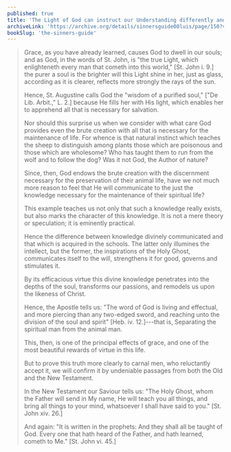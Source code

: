 ```yaml
---
published: true
title: 'The Light of God can instruct our Understanding differently and better than Nature or Schools can'
archiveLink: 'https://archive.org/details/sinnersguide00luis/page/150?view=theater'
bookSlug: 'the-sinners-guide'
---
```


> Grace, as you have already learned, causes God to dwell in our souls; and as God, in the words of St. John, is "the true Light, which enlighteneth every man that cometh into this world," [St. John i. 9.] the purer a soul is the brighter will this Light shine in her, just as glass, according as it is clearer, reflects more strongly the rays of the sun.
> 
> Hence, St. Augustine calls God the "wisdom of a purified soul," ["De Lib. Arbit.," L. 2.] because He fills her with His light, which enables her to apprehend all that is necessary for salvation.
> 
> Nor should this surprise us when we consider with what care God provides even the brute creation with all that is necessary for the maintenance of life. For whence is that natural instinct which teaches the sheep to distinguish among plants those which are poisonous and those which are wholesome? Who has taught them to run from the wolf and to follow the dog? Was it not God, the Author of nature?
> 
> Since, then, God endows the brute creation with the discernment necessary for the preservation of their animal life, have we not much more reason to feel that He will communicate to the just the knowledge necessary for the maintenance of their spiritual life?
> 
> This example teaches us not only that such a knowledge really exists, but also marks the character of this knowledge. It is not a mere theory or speculation; it is eminently practical.
> 
> Hence the difference between knowledge divinely communicated and that which is acquired in the schools. The latter only illumines the intellect, but the former, the inspirations of the Holy Ghost, communicates itself to the will, strengthens it for good, governs and stimulates it.
> 
> By its efficacious virtue this divine knowledge penetrates into the depths of the soul, transforms our passions, and remodels us upon the likeness of Christ.
> 
> Hence, the Apostle tells us: "The word of God is living and effectual, and more piercing than any two-edged sword, and reaching unto the division of the soul and spirit" [Heb. iv. 12.]---that is, Separating the spiritual man from the animal man.
> 
> This, then, is one of the principal effects of grace, and one of the most beautiful rewards of virtue in this life.
> 
> But to prove this truth more clearly to carnal men, who reluctantly accept it, we will confirm it by undeniable passages from both the Old and the New Testament.
> 
> In the New Testament our Saviour tells us: "The Holy Ghost, whom the Father will send in My name, He will teach you all things, and bring all things to your mind, whatsoever I shall have said to you." [St. John xiv. 26.]
> 
> And again: "It is written in the prophets: And they shall all be taught of God. Every one that hath heard of the Father, and hath learned, cometh to Me." [St. John vi. 45.]
